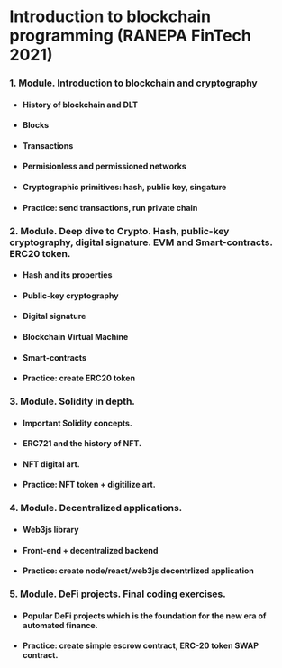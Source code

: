 # Introduction to blockchain programming (RANEPA FinTech 2021)

### 1. Module. Introduction to blockchain and cryptography

* #### History of blockchain and DLT
* #### Blocks
* #### Transactions
* #### Permisionless and permissioned networks
* #### Cryptographic primitives: hash, public key, singature
* #### Practice: send transactions, run private chain

### 2. Module. Deep dive to Crypto. Hash, public-key cryptography, digital signature. EVM and Smart-contracts. ERC20 token. 

* #### Hash and its properties
* #### Public-key cryptography
* #### Digital signature
* #### Blockchain Virtual Machine
* #### Smart-contracts
* #### Practice: create ERC20 token

### 3. Module. Solidity in depth. 

* #### Important Solidity concepts.
* #### ERC721 and the history of NFT.
* #### NFT digital art.
* #### Practice: NFT token + digitilize art.

### 4. Module. Decentralized applications.

* #### Web3js library
* #### Front-end + decentralized backend
* #### Practice: create node/react/web3js decentrlized application

### 5. Module. DeFi projects. Final coding exercises.

* #### Popular DeFi projects which is the foundation for the new era of automated finance.
* #### Practice: create simple escrow contract, ERC-20 token SWAP contract.
